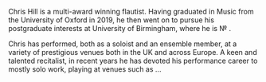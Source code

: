 Chris Hill is a multi-award winning flautist. Having graduated in Music from the University of Oxford in 2019, he then went on to pursue his postgraduate interests at University of Birmingham, where he is № .

Chris has performed, both as a soloist and an ensemble member, at a variety of prestigious venues both in the UK and across Europe. A keen and talented recitalist, in recent years he has devoted his performance career to mostly solo work, playing at venues such as ...

